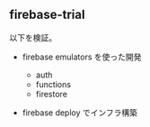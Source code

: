 ## firebase-trial

以下を検証。

- firebase emulators を使った開発

  - auth
  - functions
  - firestore

- firebase deploy でインフラ構築
